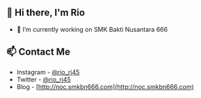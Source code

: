 ## 👋 Hi there, I'm Rio 

-  🔭 I’m currently working on SMK Bakti Nusantara 666

<!--START_SECTION:waka-->
<!--END_SECTION:waka-->

## 📫 Contact Me
- Instagram - [@rio_rj45](https://www.instagram.com/rio_rj45/)
- Twitter - [@rio_rj45](https://twitter.com/rio_rj45)
- Blog - [http://noc.smkbn666.com](http://noc.smkbn666.com)

